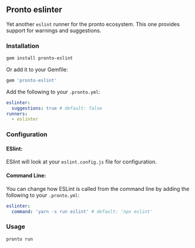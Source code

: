 ## Pronto eslinter

Yet another `eslint` runner for the pronto ecosystem. This one provides support for warnings and suggestions.

### Installation

```bash
gem install pronto-eslint
```

Or add it to your Gemfile:

```ruby
gem 'pronto-eslint'
```

Add the following to your `.pronto.yml`:

```yaml
eslinter:
  suggestions: true # default: false
runners:
  - eslinter
```

### Configuration

#### ESlint:
ESlint will look at your `eslint.config.js` file for configuration.

#### Command Line:
You can change how ESLint is called from the command line by adding the following to your `.pronto.yml`:


```yaml
eslinter:
  command: 'yarn -s run eslint' # default: 'npx eslint'
```

### Usage

```bash
pronto run
```
